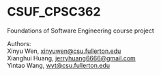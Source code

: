 # CSUF_CPSC362
Foundations of Software Engineering course project  

Authors:  
Xinyu Wen, xinyuwen@csu.fullerton.edu  
Xianghui Huang, jerryhuang6666@gmail.com  
Yintao Wang, wyt@csu.fullerton.edu  
